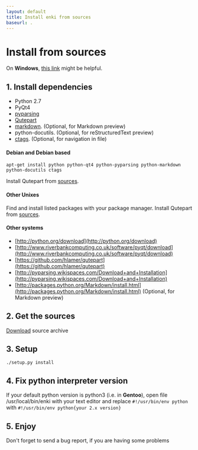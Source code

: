 ```yaml
---
layout: default
title: Install enki from sources
baseurl: .
---
```


# Install from sources

On **Windows**, [this link](https://github.com/hlamer/enki/issues/19) might be helpful.

## 1. Install dependencies
* Python 2.7
* PyQt4
* [pyparsing](http://sourceforge.net/projects/pyparsing/)
* [Qutepart](https://github.com/hlamer/qutepart)
* [markdown](http://daringfireball.net/projects/markdown/). (Optional, for Markdown preview)
* python-docutils. (Optional, for reStructuredText preview)
* [ctags](http://ctags.sourceforge.net/). (Optional, for navigation in file)

#### Debian and Debian based

   `apt-get install python python-qt4 python-pyparsing python-markdown python-docutils ctags`

Install Qutepart from [sources](https://github.com/hlamer/qutepart).
#### Other Unixes
Find and install listed packages with your package manager.
Install Qutepart from [sources](https://github.com/hlamer/qutepart).
#### Other systems

* [http://python.org/download](http://python.org/download)
* [http://www.riverbankcomputing.co.uk/software/pyqt/download](http://www.riverbankcomputing.co.uk/software/pyqt/download)
* [https://github.com/hlamer/qutepart](https://github.com/hlamer/qutepart)
* [http://pyparsing.wikispaces.com/Download+and+Installation](http://pyparsing.wikispaces.com/Download+and+Installation)
* [http://packages.python.org/Markdown/install.html](http://packages.python.org/Markdown/install.html) (Optional, for Markdown preview)

## 2. Get the sources

[Download](https://github.com/hlamer/enki/tags) source archive

## 3. Setup
    
`./setup.py install`

## 4. Fix python interpreter version
If your default python version is python3 (i.e. in **Gentoo**), open file /usr/local/bin/enki with your text editor and replace
`#!/usr/bin/env python`
with
`#!/usr/bin/env python{your 2.x version}`

## 5. Enjoy
Don't forget to send a bug report, if you are having some problems
